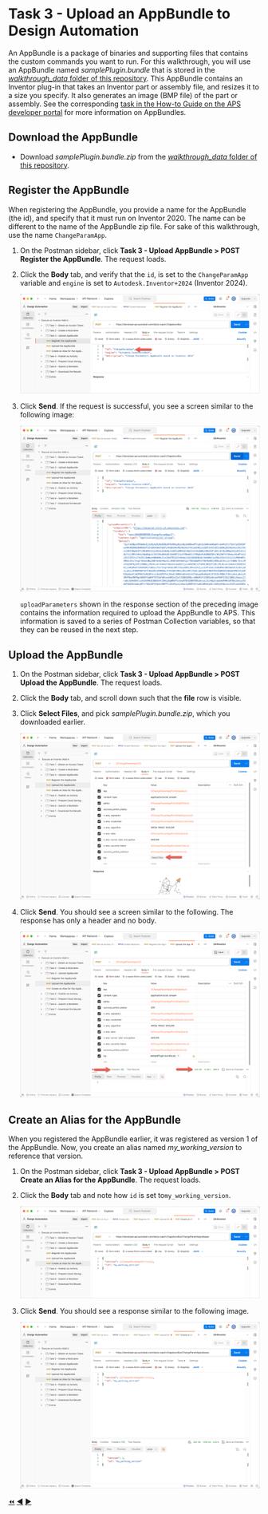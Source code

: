 # Task 3 - Upload an AppBundle to Design Automation

An AppBundle is a package of binaries and supporting files that contains the custom commands you want to run. For this walkthrough, you will use an AppBundle named *samplePlugin.bundle*  that is stored in the [*walkthrough_data* folder of this repository](../walkthrough_data). This AppBundle contains an Inventor plug-in that takes an Inventor part or assembly file, and resizes it to a size you specify. It also generates an image (BMP file) of the part or assembly. See the corresponding [task in the How-to Guide on the APS developer portal](https://aps.autodesk.com/en/docs/design-automation/v3/tutorials/inventor/task6-post-workitem/) for more information on AppBundles.

## Download the AppBundle

- Download *samplePlugin.bundle.zip* from the [*walkthrough_data* folder of this repository](../walkthrough_data).

## Register the AppBundle

When registering the AppBundle, you provide a name for the AppBundle (the id), and specify that it must run on Inventor 2020. The name can be different to the name of the AppBundle zip file. For sake of this walkthrough, use the name `ChangeParamApp`.

1. On the Postman sidebar, click **Task 3 - Upload AppBundle > POST Register the AppBundle**. The request loads.

2. Click the **Body** tab, and verify that the `id`, is set to the `ChangeParamApp` variable and `engine` is set to `Autodesk.Inventor+2024` (Inventor 2024).

    ![AppBundle Body](../images/task3-appbundle_body.png "AppBundle Body")

3. Click **Send**. If the request is successful, you see a screen similar to the following image:

    ![AppBundle Registered](../images/task3-appbundle_registered.png "AppBundle Registered")

    `uploadParameters` shown in the response section of the preceding image contains the information required to upload the AppBundle to APS. This information is saved to a series of Postman Collection variables, so that they can be reused in the next step.


## Upload the AppBundle

1. On the Postman sidebar, click **Task 3 - Upload AppBundle > POST Upload the AppBundle**. The request loads.

2. Click the **Body** tab, and scroll down such that the **file** row is visible.

3. Click **Select Files**, and pick *samplePlugin.bundle.zip*, which you downloaded earlier.

    ![Pick AppBundle package](../images/task3-appbundle_select_file.png "Pick AppBundle package")

5. Click **Send**. You should see a screen similar to the following. The response has only a header and no body.

    ![AppBundle uploaded](../images/task3-appbundle_uploaded.png "AppBundle uploaded")

## Create an Alias for the AppBundle

When you registered the AppBundle earlier, it was registered as version 1 of the AppBundle. Now, you create an alias named *my_working_version* to reference that version.

1. On the Postman sidebar, click **Task 3 - Upload AppBundle > POST Create an Alias for the AppBundle**. The request loads.

2. Click the **Body** tab and note how `id` is set to`my_working_version`.

    ![Alias](../images/task3-appbundle_alias.png "Alias")

3. Click **Send**. You should see a response similar to the following image.

    ![Alias response](../images/task3-appbundle_alias_set.png "Alias response")

[:rewind:](../readme.md "readme.md") [:arrow_backward:](task-2.md "Previous task") [:arrow_forward:](task-4.md "Next task")
